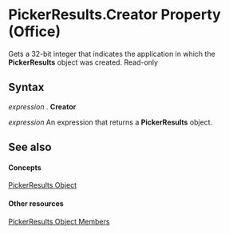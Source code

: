 
# PickerResults.Creator Property (Office)

Gets a 32-bit integer that indicates the application in which the  **PickerResults** object was created. Read-only


## Syntax

 _expression_ . **Creator**

 _expression_ An expression that returns a **PickerResults** object.


## See also


#### Concepts


[PickerResults Object](c0e2e097-021b-7ed4-2f94-8204c849bc17.md)
#### Other resources


[PickerResults Object Members](6b6ec287-4d88-cc7d-7cfa-f641b1481bbe.md)
